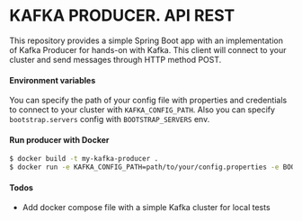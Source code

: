 # KAFKA PRODUCER. API REST
This repository provides a simple Spring Boot app with an implementation of Kafka Producer for hands-on with Kafka.
This client will connect to your cluster and send messages through HTTP method POST.


#### Environment variables

You can specify the path of your config file  with properties and credentials to connect to your cluster with `KAFKA_CONFIG_PATH`.
Also you can specify `bootstrap.servers` config with `BOOTSTRAP_SERVERS` env.

#### Run producer with Docker

```sh
$ docker build -t my-kafka-producer .
$ docker run -e KAFKA_CONFIG_PATH=path/to/your/config.properties -e BOOTSTRAP_SERVERS=<bootstrap-servers> -p 8080:8080 my-kafka-producer
```

#### Todos
- Add docker compose file with a simple Kafka cluster for local tests
